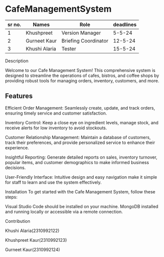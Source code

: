# CafeManagementSystem

|sr no.|Names|Role|deadlines|
|---|---|----|----|
| 1| Khushpreet| Version Manager| 5-5-24|
| 2| Gurneet Kaur| Briefing Coordinator| 12-5-24|
| 3| Khushi Alaria| Tester | 15-5-24|

Description

Welcome to our Cafe Management System! This comprehensive system is designed to streamline the operations of cafes, bistros, and coffee shops by providing robust tools for managing orders, inventory, customers, and more.

## Features

Efficient Order Management: Seamlessly create, update, and track orders, ensuring timely service and customer satisfaction.

Inventory Control: Keep a close eye on ingredient levels, manage stock, and receive alerts for low inventory to avoid stockouts.

Customer Relationship Management: Maintain a database of customers, track their preferences, and provide personalized service to enhance their experience.

Insightful Reporting: Generate detailed reports on sales, inventory turnover, popular items, and customer demographics to make informed business decisions.

User-Friendly Interface: Intuitive design and easy navigation make it simple for staff to learn and use the system effectively.

Installation
To get started with the Cafe Management System, follow these steps:

Visual Studio Code should be installed on your machine.
MongoDB installed and running locally or accessible via a remote connection.

Contribution

Khushi Alaria(2310992122)

Khushpreet Kaur(2310992123)

Gurneet Kaur(2310992124)





